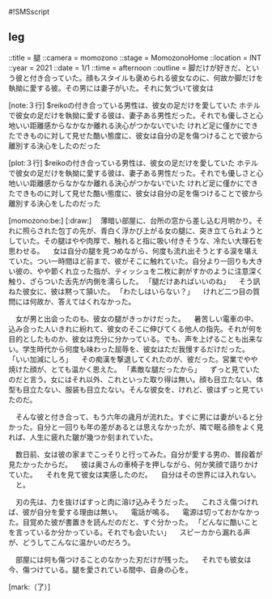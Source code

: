 #!SMSscript

## leg

::title = 腿
::camera = momozono
::stage = MomozonoHome
::location = INT
::year = 2021
::date = 1/1
::time = afternoon
::outline = 脚だけが好きだ、という彼と付き合っていた。顔もスタイルも褒められる彼女なのに、何故か脚だけを執拗に愛する彼。その男には妻子がいた。それに気づいて彼女は

[note:３行]
$reikoの付き合っている男性は、彼女の足だけを愛していた
ホテルで彼女の足だけを執拗に愛する彼は、妻子ある男性だった。それでも優しさと心地いい距離感からなかなか離れる決心がつかないでいた
けれど足に僅かにできたできものに対して見せた酷い態度に、彼女は自分の足を傷つけることで彼から離別する決心をしたのだった

[plot:３行]
$reikoの付き合っている男性は、彼女の足だけを愛していた
ホテルで彼女の足だけを執拗に愛する彼は、妻子ある男性だった。それでも優しさと心地いい距離感からなかなか離れる決心がつかないでいた
けれど足に僅かにできたできものに対して見せた酷い態度に、彼女は自分の足を傷つけることで彼から離別する決心をしたのだった

[momozono:be:]
[:draw:]
　薄暗い部屋に、台所の窓から差し込む月明かり。それに照らされた包丁の先が、青白く浮かび上がる女の腿に、突き立てられようとしていた。その腿はやや肉厚で、触れると指に吸い付きそうな、冷たい大理石を思わせる。
　女は自分の腿を見つめながら、何度も流れ出そうとする涙を堪えていた。つい一時間ほど前まで、彼がそこに触れていた。自分より一回りも大きい彼の、やや節くれ立った指が、ティッシュを二枚に剥がすかのように注意深く触り、ざらついた舌先が内側を濡らした。
「腿だけあればいいのね」
　そう訊ねた彼女に、彼は黙って頷いた。
「わたしはいらない？」
　けれど二つ目の質問には何故か、答えてはくれなかった。

　女が男と出会ったのも、彼女の腿がきっかけだった。
　暑苦しい電車の中、込み合った人いきれに紛れて、彼女のそこに伸びてくる他人の指先。それが何を目的としたものか、彼女は充分に分かっている。でも、声を上げることも出来ない。学生時代から何度も味わった屈辱を、彼女はただ我慢するだけだった。
「いい加減にしろ」
　その痴漢を撃退してくれたのが、彼だった。営業でやや焼けた顔が、とても温かく思えた。
「素敵な腿だったから」
　ずっと見ていたのだと言う。女にはそれ以外、これといった取り得は無い。顔も目立たない、体型も目立たない、服装も目立たない。そんな彼女を、けれど、彼はずっと見ていたのだ。

　そんな彼と付き合って、もう六年の歳月が流れた。すぐに男には妻がいると分かった。自分と一回りも年の差があるとは思えなかったが、隣で眠る顔をよく見れば、人生に疲れた皺が幾つか刻まれていた。

　数日前、女は彼の家までこっそりと行ってみた。自分が愛する男の、普段着が見たかったからだ。
　彼は奥さんの車椅子を押しながら、何か笑顔で語りかけていた。
　それを見て彼女は実感したのだ。
　自分はその世界には入れない。
　と。

　刃の先は、力を抜けばすっと肉に溶け込みそうだった。
　これさえ傷つければ、彼が自分を愛する理由は無い。
　電話が鳴る。
　電源は切っておかなかった。目覚めた彼が書置きを読んだのだと、すぐ分かった。
「どんなに酷いことを言っているか分かっている。それでも会いたい」
　スピーカから漏れる声が、どうしてこんなに温かいのだろう。

　部屋には何も傷つけることのなかった刃だけが残った。
　それでも彼女は今、傷つけている。腿を愛されている間中、自身の心を。

[mark:（了）]
